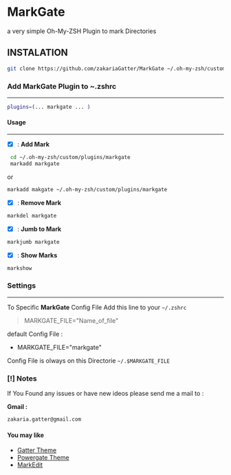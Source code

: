 
# MarkGate

a very simple Oh-My-ZSH Plugin to mark Directories

## INSTALATION

```sh
git clone https://github.com/zakariaGatter/MarkGate ~/.oh-my-zsh/custom/plugins/markgate
```

### Add MarkGate Plugin to ~.zshrc

---

```sh
plugins=(... markgate ... )
```

#### Usage

---

* [X] : **Add Mark**

```sh
 cd ~/.oh-my-zsh/custom/plugins/markgate
 markadd markgate
```

or

``` sh
markadd makgate ~/.oh-my-zsh/custom/plugins/markgate
```

* [X] : **Remove Mark**
```sh
markdel markgate
```

* [X] : **Jumb to Mark**
```sh
markjumb markgate
```
* [X] : **Show Marks**

 ```sh
markshow
 ```

### Settings

---

To Specific **MarkGate** Config File Add this line to your ```~/.zshrc```

> MARKGATE_FILE="Name_of_file"

default Config File :

* MARKGATE_FILE="markgate"


 Config File is olways on this Directorie `~/.$MARKGATE_FILE`

### [!] Notes

If You Found any issues or have new ideos please send me a mail to :

**Gmail :**

``` bash
zakaria.gatter@gmail.com

```

#### You may like 

 * [Gatter Theme ](https://github.com/zakariaGatter/gatter_oh-my-zsh_theme)
 * [Powergate Theme](https://github.com/zakariaGatter/Powergate)
 * [MarkEdit](https://github.com/zakariaGatter/MarkEdit)
